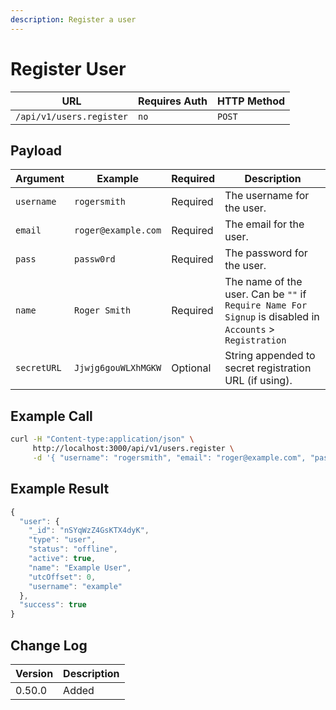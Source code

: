 ```yaml
---
description: Register a user
---
```


# Register User

| URL                      | Requires Auth | HTTP Method |
| ------------------------ | ------------- | ----------- |
| `/api/v1/users.register` | `no`          | `POST`      |

## Payload

| Argument    | Example             | Required | Description                                                                                               |
| ----------- | ------------------- | -------- | --------------------------------------------------------------------------------------------------------- |
| `username`  | `rogersmith`        | Required | The username for the user.                                                                                |
| `email`     | `roger@example.com` | Required | The email for the user.                                                                                   |
| `pass`      | `passw0rd`          | Required | The password for the user.                                                                                |
| `name`      | `Roger Smith`       | Required | The name of the user. Can be `""` if `Require Name For Signup` is disabled in `Accounts` > `Registration` |
| `secretURL` | `Jjwjg6gouWLXhMGKW` | Optional | String appended to secret registration URL (if using).                                                    |

## Example Call

```bash
curl -H "Content-type:application/json" \
     http://localhost:3000/api/v1/users.register \
     -d '{ "username": "rogersmith", "email": "roger@example.com", "pass": "passw0rd", "name": "Roger Smith"}'
```

## Example Result

```javascript
{
  "user": {
    "_id": "nSYqWzZ4GsKTX4dyK",
    "type": "user",
    "status": "offline",
    "active": true,
    "name": "Example User",
    "utcOffset": 0,
    "username": "example"
  },
  "success": true
}
```

## Change Log

| Version | Description |
| ------- | ----------- |
| 0.50.0  | Added       |
